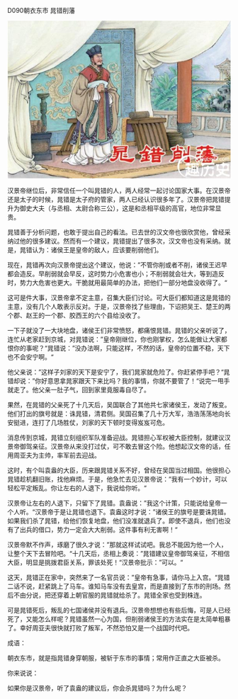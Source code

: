 D090朝衣东市  晁错削藩

![晁错2](晁错2.jpg)

汉景帝继位后，非常信任一个叫晁错的人，两人经常一起讨论国家大事。在汉景帝还是太子的时候，晁错是太子府的管家，两人已经认识很多年了。汉景帝把晁错提升为御史大夫（与丞相、太尉合称三公），这是和丞相平级的高官，地位非常显贵。

晁错善于分析问题，也敢于提出自己的看法。已去世的汉文帝也很欣赏他，曾经采纳过他的很多建议。然而有一个建议，晁错提出了很多次，汉文帝也没有采纳。就是，晁错认为：诸侯王是皇帝的敌人，应该要削弱他们。

现在，晁错再次向汉景帝提出这个建议，他说：”不管你削或者不削，诸侯王迟早都会造反。早削弱就会早反，这时势力小危害也小；不削弱就会壮大，等到造反时，势力大危害也更大。干脆就用最简单的办法，把他们一部分地盘没收得了。“

这可是件大事，汉景帝拿不定主意，召集大臣们讨论。可大臣们都知道这是晁错的主意，没有几个人敢表示反对。于是，汉景帝找了些理由，下诏把吴王、楚王的两个郡、赵王的一个郡、胶西王的六个县给没收了。

一下子就没了一大块地盘，诸侯王们非常愤怒，都痛恨晁错。晁错的父亲听说了，连忙从老家赶到京城，对晁错说：”皇帝刚继位，你也刚掌权，怎么能做让大家都恨你的事呢？“晁错说：”没办法啊，只能这样，不然的话，皇帝的位置不稳，天下也不会安宁啊。“

他父亲说：”这样子刘家的天下是安宁了，我们晁家就危险了。你赶紧停手吧？“晁错却说：”你好意思拿晁家跟天下来比吗？我的事情，你就不要管了！“说完一甩手就走了。他父亲一肚子气，回到家里竟服毒自尽了。

果然，在晁错的父亲死了十几天后，吴国联合了其他共七家诸侯王，发动了叛变。他们打出的旗号就是：诛晁错，清君侧。吴国召集了几十万大军，浩浩荡荡地向长安挺进，连打了几场胜仗，刘家的天下顿时变得岌岌可危。

消息传到京城，晁错立刻组织军队准备迎战。晁错担心军权被大臣控制，就建议汉景帝御驾亲征。汉景帝从来没打过仗，可不敢去冒这个险。他想起汉文帝的话，任用周亚夫为主帅，率军前去迎战。

这时，有个叫袁盎的大臣，历来跟晁错关系不好，曾经在吴国当过相国。他很担心晁错趁机翻旧账，找他麻烦。于是，他急忙去见汉景帝说：”我有一个妙计，可以轻松平定叛乱。你让左右的人退下，我说给你听。“

汉景帝让左右的人退下，只留下了晁错。袁盎说：”我这个计策，只能说给皇帝一个人听。“汉景帝于是让晁错也退下。袁盎这时才说：”诸侯王的旗号是要诛晁错。如果我们杀了晁错，给他们恢复地盘，他们没准就退兵了。即使不退兵，他们也没有了出兵的借口，势力一定会大大削弱。这件事有利无害啊！“

汉景帝默不作声，琢磨了很久才说：”那就这样试试吧。我总不能因为他一个人，让整个天下去冒险吧。“十几天后，丞相上奏说：”晁错建议皇帝御驾亲征，不相信大臣，明显是挑拨君臣关系，罪该处死！“汉景帝批示：”可以。“

这天，晁错正在家中，突然来了一名官员说：”皇帝有急事，请你马上入宫。“晁错二话不说，赶紧跳上了马车。谁知马车没有去皇宫，而是直接到了东市的刑场。然后不由分说，把还穿着上朝官服的晁错就给杀了。晁错全家也受到株连。

可是晁错死后，叛乱的七国诸侯并没有退兵。汉景帝想想也有些后悔，可是人已经死了，又能怎么样呢？晁错虽然一心为国，但削弱诸侯王的方法实在是太简单粗暴了。幸好周亚夫很快就打败了叛军，不然恐怕又是一个战国时代吧。

成语：

朝衣东市，就是指晁错身穿朝服，被斩于东市的事情；常用作正直之大臣被杀。

你来说说：

如果你是汉景帝，听了袁盎的建议后，你会杀晁错吗？为什么呢？

